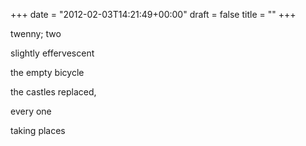 +++
date = "2012-02-03T14:21:49+00:00"
draft = false
title = ""
+++
<p>twenny; two</p>&#13;
<p>slightly effervescent</p>&#13;
<p>the empty bicycle</p>&#13;
<p>the castles replaced,</p>&#13;
<p>every one</p>&#13;
<p>taking places</p> 
